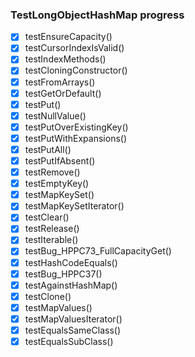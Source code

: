 ### TestLongObjectHashMap progress
- [x] testEnsureCapacity()
- [x] testCursorIndexIsValid()
- [x] testIndexMethods()
- [x] testCloningConstructor()
- [x] testFromArrays()
- [x] testGetOrDefault()
- [x] testPut()
- [x] testNullValue()
- [x] testPutOverExistingKey()
- [x] testPutWithExpansions()
- [x] testPutAll()
- [x] testPutIfAbsent()
- [x] testRemove()
- [x] testEmptyKey()
- [x] testMapKeySet()
- [x] testMapKeySetIterator()
- [x] testClear()
- [x] testRelease()
- [x] testIterable()
- [x] testBug_HPPC73_FullCapacityGet()
- [x] testHashCodeEquals()
- [x] testBug_HPPC37()
- [x] testAgainstHashMap()
- [x] testClone()
- [x] testMapValues()
- [x] testMapValuesIterator()
- [x] testEqualsSameClass()
- [x] testEqualsSubClass()
